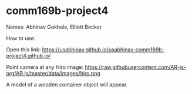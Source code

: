 # comm169b-project4
 
Names: Abhinav Gokhale, Elliott Becker

How to use:

Open this link: https://usabhinav.github.io/usabhinav-comm169b-project4.github.io/

Point camera at any Hiro image: https://raw.githubusercontent.com/AR-js-org/AR.js/master/data/images/hiro.png

A model of a wooden container object will appear.
